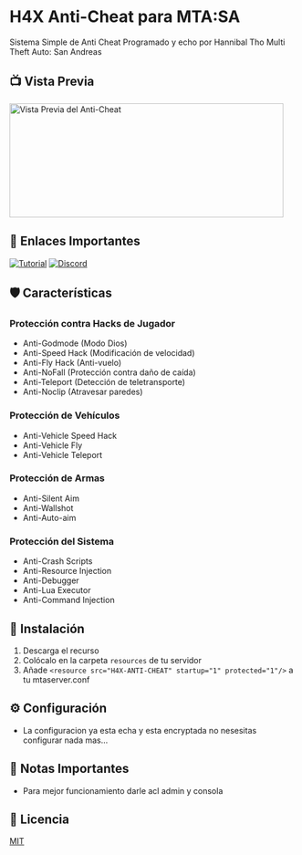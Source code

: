 # H4X Anti-Cheat para MTA:SA

Sistema Simple de Anti Cheat Programado y echo por Hannibal Tho Multi Theft Auto: San Andreas

## 📺 Vista Previa
<a href="https://www.youtube.com/watch?v=Oq8J3o6Y4VE">
    <img src="https://i.ytimg.com/an_webp/Oq8J3o6Y4VE/mqdefault_6s.webp?du=3000&sqp=CNmx7L8G&rs=AOn4CLBxdgxeHoNQBGVBDNhAZIm28mh83Q" alt="Vista Previa del Anti-Cheat" width="480" height="200"/>
</a>

## 🔗 Enlaces Importantes
[![Tutorial](https://img.shields.io/badge/Tutorial-YouTube-red.svg)](https://youtube.com/link-al-tutorial)
[![Discord](https://img.shields.io/badge/Discord-7289DA?style=flat&logo=discord&logoColor=white)](https://discord.gg/tu-invitacion)

## 🛡️ Características

### Protección contra Hacks de Jugador
- Anti-Godmode (Modo Dios)
- Anti-Speed Hack (Modificación de velocidad)
- Anti-Fly Hack (Anti-vuelo)
- Anti-NoFall (Protección contra daño de caída)
- Anti-Teleport (Detección de teletransporte)
- Anti-Noclip (Atravesar paredes)

### Protección de Vehículos
- Anti-Vehicle Speed Hack
- Anti-Vehicle Fly
- Anti-Vehicle Teleport

### Protección de Armas
- Anti-Silent Aim
- Anti-Wallshot
- Anti-Auto-aim

### Protección del Sistema
- Anti-Crash Scripts
- Anti-Resource Injection
- Anti-Debugger
- Anti-Lua Executor
- Anti-Command Injection

## 🚀 Instalación

1. Descarga el recurso
2. Colócalo en la carpeta `resources` de tu servidor
3. Añade `<resource src="H4X-ANTI-CHEAT" startup="1" protected="1"/>` a tu mtaserver.conf

## ⚙️ Configuración

- La configuracion ya esta echa y esta encryptada no nesesitas configurar nada mas...

## 📝 Notas Importantes

- Para mejor funcionamiento darle acl admin y consola

## 📜 Licencia

[MIT](LICENSE)
